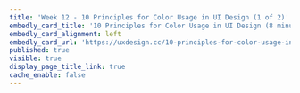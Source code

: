 ```yaml
---
title: 'Week 12 - 10 Principles for Color Usage in UI Design (1 of 2)'
embedly_card_title: '10 Principles for Color Usage in UI Design (8 minutes)'
embedly_card_alignment: left
embedly_card_url: 'https://uxdesign.cc/10-principles-for-color-usage-in-ui-design-65174b213004'
published: true
visible: true
display_page_title_link: true
cache_enable: false
---
```

